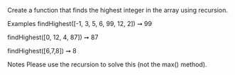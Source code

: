 Create a function that finds the highest integer in the array using recursion.

Examples
findHighest([-1, 3, 5, 6, 99, 12, 2]) ➞ 99

findHighest([0, 12, 4, 87]) ➞ 87

findHighest([6,7,8]) ➞ 8

Notes
Please use the recursion to solve this (not the max() method).
